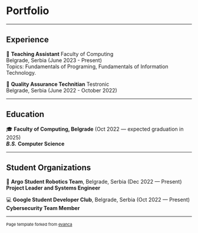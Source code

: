 # Portfolio

---

## Experience

📔 **Teaching Assistant** Faculty of Computing\
Belgrade, Serbia (June 2023 - Present)\
Topics: Fundamentals of Programing, Fundamentals of Information Technology.

🐞 **Quality Assurance Technitian** Testronic\
Belgrade, Serbia (June 2022 - October 2022)

---

## Education

🎓 **Faculty of Computing, Belgrade** (Oct 2022 — expected graduation in 2025)\
***B.S.*** **Computer Science**

---

## Student Organizations

🤖 **Argo Student Robotics Team**, Belgrade, Serbia (Dec 2022 — Present)\
**Project Leader and Systems Engineer**

💻 **Google Student Developer Club**, Belgrade, Serbia (Oct 2022 — Present)\
**Cybersecurity Team Member**

---
<p style="font-size:11px">Page template forked from <a href="https://github.com/evanca/quick-portfolio">evanca</a></p>
<!-- Remove above link if you don't want to attibute -->
